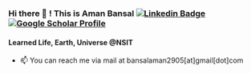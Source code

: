 ### Hi there 👋 ! This is Aman Bansal [![Linkedin Badge](https://img.shields.io/badge/-AmanBansal-blue?style=flat-square&logo=Linkedin&logoColor=white&link=https://www.linkedin.com/in/amanbansal29/)](https://www.linkedin.com/in/amanbansal29/) [![Google Scholar Profile](https://img.shields.io/badge/-GoogleScholar-red?style=flat-square&logo=Google&logoColor=white&link=https://scholar.google.com/citations?user=7mv2yMsAAAAJ&hl=en)](https://scholar.google.com/citations?user=7mv2yMsAAAAJ&hl=en)

#### Learned Life, Earth, Universe @NSIT
- 📫 You can reach me via mail at bansalaman2905[at]gmail[dot]com
